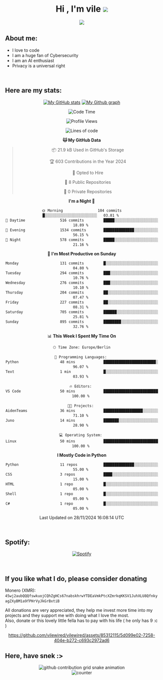 <h1 align="center">Hi , I'm vile <img src="https://media.giphy.com/media/hvRJCLFzcasrR4ia7z/giphy.gif" width="35"></h1>
<p align="center">
  <a href="https://github.com/viledissociation"><img src="https://readme-typing-svg.demolab.com?font=Roboto+Mono&weight=300&size=28&duration=4000&pause=100&color=C109F7&center=true&vCenter=true&width=580&height=127&lines=I'm+a+programmer;I'm+an+AI+enthusiast;I'm+a+big+fan+of+Neural+Networks;I'm+interested+in+Computer+Science;I+love+Cybersecurity;By+the+way+I+use+Arch+%F0%9F%92%80"></a>
</p>

## About me:

- I love to code
- I am a huge fan of Cybersecurity
- I am an AI enthusiast
- Privacy is a universal right

<br>

## Here are my stats:

<div align="center">
    
 [![My GitHub stats](https://github-readme-stats.vercel.app/api?username=vilewired&count_private=true&show_icons=true&theme=radical)](https://github.com/vilewired)
 [![My Github graph](http://github-profile-summary-cards.vercel.app/api/cards/profile-details?username=vilewired&theme=radical)](https://github.com/vilewired)

<!--START_SECTION:waka-->
![Code Time](http://img.shields.io/badge/Code%20Time-358%20hrs%2042%20mins-blue)

![Profile Views](http://img.shields.io/badge/Profile%20Views-6-blue)

![Lines of code](https://img.shields.io/badge/From%20Hello%20World%20I%27ve%20Written-194.0%20thousand%20lines%20of%20code-blue)

**🐱 My GitHub Data** 

> 📦 21.9 kB Used in GitHub's Storage 
 > 
> 🏆 603 Contributions in the Year 2024
 > 
> 💼 Opted to Hire
 > 
> 📜 8 Public Repositories 
 > 
> 🔑 0 Private Repositories 
 > 
**I'm a Night 🦉** 

```text
🌞 Morning                104 commits         █░░░░░░░░░░░░░░░░░░░░░░░░   03.81 % 
🌆 Daytime                516 commits         █████░░░░░░░░░░░░░░░░░░░░   18.89 % 
🌃 Evening                1534 commits        ██████████████░░░░░░░░░░░   56.15 % 
🌙 Night                  578 commits         █████░░░░░░░░░░░░░░░░░░░░   21.16 % 
```
📅 **I'm Most Productive on Sunday** 

```text
Monday                   131 commits         █░░░░░░░░░░░░░░░░░░░░░░░░   04.80 % 
Tuesday                  294 commits         ███░░░░░░░░░░░░░░░░░░░░░░   10.76 % 
Wednesday                276 commits         ███░░░░░░░░░░░░░░░░░░░░░░   10.10 % 
Thursday                 204 commits         ██░░░░░░░░░░░░░░░░░░░░░░░   07.47 % 
Friday                   227 commits         ██░░░░░░░░░░░░░░░░░░░░░░░   08.31 % 
Saturday                 705 commits         ██████░░░░░░░░░░░░░░░░░░░   25.81 % 
Sunday                   895 commits         ████████░░░░░░░░░░░░░░░░░   32.76 % 
```


📊 **This Week I Spent My Time On** 

```text
🕑︎ Time Zone: Europe/Berlin

💬 Programming Languages: 
Python                   48 mins             ████████████████████████░   96.07 % 
Text                     1 min               █░░░░░░░░░░░░░░░░░░░░░░░░   03.93 % 

🔥 Editors: 
VS Code                  50 mins             █████████████████████████   100.00 % 

🐱‍💻 Projects: 
AidenTeams               36 mins             ██████████████████░░░░░░░   71.10 % 
Juno                     14 mins             ███████░░░░░░░░░░░░░░░░░░   28.90 % 

💻 Operating System: 
Linux                    50 mins             █████████████████████████   100.00 % 
```

**I Mostly Code in Python** 

```text
Python                   11 repos            ██████████████░░░░░░░░░░░   55.00 % 
CSS                      3 repos             ████░░░░░░░░░░░░░░░░░░░░░   15.00 % 
HTML                     1 repo              █░░░░░░░░░░░░░░░░░░░░░░░░   05.00 % 
Shell                    1 repo              █░░░░░░░░░░░░░░░░░░░░░░░░   05.00 % 
C#                       1 repo              █░░░░░░░░░░░░░░░░░░░░░░░░   05.00 % 
```




 Last Updated on 28/11/2024 16:08:14 UTC
<!--END_SECTION:waka-->
</div>
<br>

## Spotify:

<div align="center">

[![Spotify](https://whois-hoeless.vercel.app/api/spotify?background_color=0d1117&border_color=090d13)](https://open.spotify.com/user/heanchenhorst)
</div>

<br>

## If you like what I do, please consider donating

Monero (XMR): ```45wj2aubQQQfswkuojCQhZgHCs67nabskhrwYTDEaVmkPtcXZmrkqKKSV1JuhXLU8QfnkyagZXyBM1a9fPHrVyJkGrBxtiB```

All donations are very appreciated, they help me invest more time into my projects and they support me with doing what I love the most.  
Also, donate or this lovely little fella has to pay with his life (  he only has 9 :c  )

<div align="center">


https://github.com/vilewired/vilewired/assets/85312115/5d099e02-7258-404e-b272-c693c2972ad6


</div>

## Here, have snek :>
<div align="center">
<picture>
  <source media="(prefers-color-scheme: dark)" srcset="https://raw.githubusercontent.com/vilewired/vilewired/output/github-contribution-grid-snake-dark.svg">
  <source media="(prefers-color-scheme: light)" srcset="https://raw.githubusercontent.com/vilewired/vilewired/output/github-contribution-grid-snake.svg">
  <img alt="github contribution grid snake animation" src="https://raw.githubusercontent.com/vilewired/vilewired/output/github-contribution-grid-snake.svg">
</div>

<div align="center">
  <img src="https://moe-counter.glitch.me/get/@hoeless_count?theme=rule34" alt="counter" />
</div>
